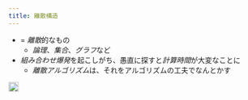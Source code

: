 ```yaml
---
title: 離散構造
---
```


* = *離散*的なもの
  * *論理*、*集合*、*グラフ*など
* *組み合わせ爆発*を起こしがち、愚直に探すと*計算時間*が大変なことに
  * *離散アルゴリズム*は、それをアルゴリズムの工夫でなんとかす

<img src='https://scrapbox.io/api/pages/blu3mo-public/情報科学の達人/icon' alt='情報科学の達人.icon' height="19.5"/>

